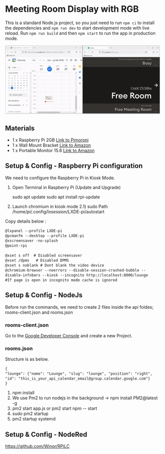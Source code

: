 # Meeting Room Display with RGB

This is a standard Node.js project, so you just need to run `npm ci` to install the dependencies and `npm run dev` to start development mode with live reload. Run `npm run build` and then `npm start` to run the app in production mode.

![Farmers Market Finder - Animated gif demo](demo/demo.gif)

## Materials

- 1 x Raspberry Pi 2GB [Link to Pimoroni](https://shop.pimoroni.com/products/raspberry-pi-4-essentials-kit?variant=39850460119123)
- 1 x Wall Mount Bracket [Link to Amazon](https://www.amazon.co.uk/dp/B07PDG7PRL/ref=sspa_dk_detail_4?psc=1p13NParams&smid=A3G1GPKDFEJLJM&spLa=ZW5jcnlwdGVkUXVhbGlmaWVyPUEyNEI1RDdWNlZaNjJRJmVuY3J5cHRlZElkPUEwMTY2ODM5MkhEMEMzU01OUVk3RiZlbmNyeXB0ZWRBZElkPUEwNjM4MTE3M0dXOVZKWlZVNVlJWSZ3aWRnZXROYW1lPXNwX2RldGFpbDImYWN0aW9uPWNsaWNrUmVkaXJlY3QmZG9Ob3RMb2dDbGljaz10cnVl)
- 1 x Portable Monitor 15.6 [Link to Amazon](https://www.amazon.co.uk/Pisichen-Portable-1920x1080-Compatible-Raspberry/dp/B08T7F69R1/ref=sr_1_6?keywords=15.6+inch+screen&qid=1636294649&qsid=260-5128270-6527226&sr=8-6&sres=B08B3N99S6%2CB00FE690DI%2CB08B5F3721%2CB08T7F69R1%2CB08CXQ8Z5F%2CB07GST9YD8%2CB01F5OHLAM%2CB088FHSWJL%2CB096FG33NX%2CB07ZLY26FW%2CB071S84ZW7%2CB0924L6HQX%2CB01H76JM2G%2CB08MVQMH37%2CB01J5VTP0A%2CB07N8XG947&srpt=MONITOR)


## Setup & Config - Raspberry Pi configuration

We need to configure the Raspberry Pi in Kiosk Mode. 

1) Open Terminal in Raspberry Pi (Update and Upgrade)

    sudo apt update
    sudo apt install rpi-update

2) Launch chromium in kiosk mode 
2.1)  sudo  Path /home/pi/.config/lxsession/LXDE-pi/autostart

   
Copy details below :   
  
    @lxpanel --profile LXDE-pi
    @pcmanfm --desktop --profile LXDE-pi
    @xscreensaver -no-splash
    @point-rpi

    @xset s off  # Disabled screensaver
    @xset /dpms   # Disabled DPMS 
    @xset s noblank # Dont blank the video device
    @chromium-browser --noerrors --disable-session-crashed-bubble --disable-infobars --kiosk --incognito http://localhost:8000/lounge    #If page is open in incognito mode cache is ignored


## Setup & Config - NodeJs

Before run the commands, we need to create 2 files inside the api foldes; rooms-client.json and rooms.json

### rooms-client.json

Go to the [Google Developer Console](https://console.developers.google.com/) and create a new Project.

### rooms.json
Structure is as below. 

    {
    "lounge": {"name": "Lounge", "slug": "lounge", "position": "right", "id": "this_is_your_api_calendar_email@group.calendar.google.com"}
    }





1) npm install
2) We use Pm2 to run nodejs in the background ->  npm install PM2@latest -g
3) pm2 start app.js or pm2 start npm -- start
4) sudo pm2 startup
5) pm2 startup systemd 

## Setup & Config - NodeRed

https://github.com/Winor/RPiLC



